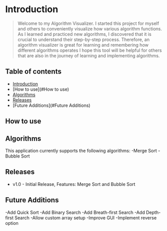 # Introduction
> Welcome to my Algorithm Visualizer. I started this project for myself and others to conveniently visualize how various algorithm functions.
> As I learned and practiced new algorithms, I discovered that it is crucial to understand their step-by-step process.
> Therefore, an algorithm visualizer is great for learning and remembering how different algorithms operates
> I hope this tool will be helpful for others that are also in the journey of learning and implementing algorithms.

## Table of contents
* [Introduction](#Introduction)
* [How to use](#How to use)
* [Algorithms](#Algorithms)
* [Releases](#Releases)
* [Future Additions](#Future Additions)


## How to use




## Algorithms
This application currently supports the following algorithms:
-Merge Sort
-Bubble Sort

## Releases
* v1.0 - Initial Release, Features: Merge Sort and Bubble Sort


## Future Additions
-Add Quick Sort
-Add Binary Search
-Add Breath-first Search
-Add Depth-first Search
-Allow custom array setup
-Improve GUI
-Implement reverse option
